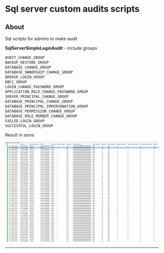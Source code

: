 # Sql server custom audits scripts

## About

Sql scripts for admins to make audit

**SqlServerSimpleLoginAudit** - include groups
 
    AUDIT_CHANGE_GROUP
    BACKUP_RESTORE_GROUP
    DATABASE_CHANGE_GROUP
    DATABASE_OWNERSHIP_CHANGE_GROUP
    BROKER_LOGIN_GROUP
    DBCC_GROUP    
    LOGIN_CHANGE_PASSWORD_GROUP
    APPLICATION_ROLE_CHANGE_PASSWORD_GROUP
    SERVER_PRINCIPAL_CHANGE_GROUP
    DATABASE_PRINCIPAL_CHANGE_GROUP
    DATABASE_PRINCIPAL_IMPERSONATION_GROUP
    DATABASE_PERMISSION_CHANGE_GROUP
    DATABASE_ROLE_MEMBER_CHANGE_GROUP
    FAILED_LOGIN_GROUP
    SUCCESSFUL_LOGIN_GROUP

Result in ssms

![result](/img/SqlServerSimpleLoginAudit_1.png "Result in SSMS")

---